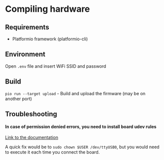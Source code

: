 # Compiling hardware

## Requirements

* Platformio framework (platformio-cli)

## Environment

Open `.env` file and insert WiFi SSID and password

## Build

`pio run --target upload` - Build and upload the firmware (may be on another port)

## Troubleshooting

#### In case of permission denied errors, you need to install board udev rules

[Link to the documentation](https://docs.platformio.org/en/stable/core/installation/udev-rules.html)

A quick fix would be to `sudo chown $USER /dev/ttyUSB0`, but you would need to execute it each time you connect the board.
